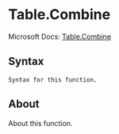 # Table.Combine

Microsoft Docs: [Table.Combine](https://docs.microsoft.com/en-us/powerquery-m/table-combine)

## Syntax

```
Syntax for this function.
```

## About

About this function.

